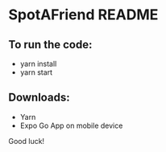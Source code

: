 # SpotAFriend README
## To run the code:
- yarn install
- yarn start

## Downloads:
- Yarn
- Expo Go App on mobile device

Good luck!

